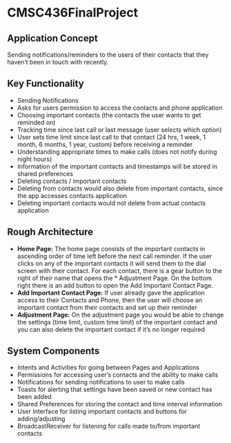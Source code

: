 # CMSC436FinalProject
## Application Concept  
Sending notifications/reminders to the users of their contacts that they haven’t been in touch with recently.

## Key Functionality  
* Sending Notifications
* Asks for users permission to access the contacts and phone application
* Choosing important contacts (the contacts the user wants to get reminded on)
* Tracking time since last call or last message (user selects which option)
* User sets time limit since last call to that contact (24 hrs, 1 week, 1 month, 6 months, 1 year, custom) before receiving a reminder
* Understanding appropriate times to make calls (does not notify during night hours)
* Information of the important contacts and timestamps will be stored in shared preferences
* Deleting contacts / important contacts
* Deleting from contacts would also delete from important contacts, since the app accesses contacts application
* Deleting important contacts would not delete from actual contacts application

## Rough Architecture  
* **Home Page:** The home page consists of the important contacts in ascending order of time left before the next call reminder. If the user clicks on any of the important contacts it will send them to the dial screen with their contact. For each contact, there is a gear button to the right of their name that opens the * Adjustment Page. On the bottom right there is an add button to open the Add Important Contact Page.  
* **Add Important Contact Page:** If user already gave the application access to their Contacts and Phone, then the user will choose an important contact from their contacts and set up their reminder  
* **Adjustment Page:** On the adjustment page you would be able to change the settings (time limit, custom time limit) of the important contact and you can also delete the important contact if it’s no longer required  

## System Components  
* Intents and Activities for going between Pages and Applications
* Permissions for accessing user’s contacts and the ability to make calls
* Notifications for sending notifications to user to make calls
* Toasts for alerting that settings have been saved or new contact has been added
* Shared Preferences for storing the contact and time interval information
* User Interface for listing important contacts and buttons for adding/adjusting
* BroadcastReceiver for listening for calls made to/from important contacts
